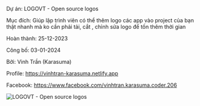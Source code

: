 Dự án: LOGOVT - Open source logos

Mục đích: Giúp lập trình viên có thể thêm logo các app vào project của bạn thật nhanh mà ko cần phải tải, cắt , chỉnh sửa logo để tốn thêm thời gian

Hoàn thành: 25-12-2023

Công bố: 03-01-2024

Bởi: Vinh Trần (Karasuma)

Profile: https://vinhtran-karasuma.netlify.app

Facebook: https://www.facebook.com/vinhtran.karasuma.coder.206

![LOGOVT - Open source logos](https://github.com/karasuma-vinhtran/mudule-logovt/assets/118029997/aaf1c658-5823-426e-9516-e62822c5c119)
